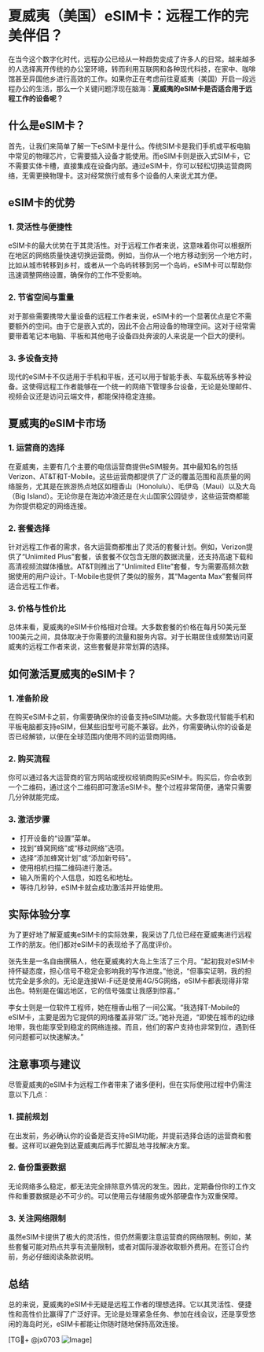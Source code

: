 # 夏威夷（美国）eSIM卡：远程工作的完美伴侣？

在当今这个数字化时代，远程办公已经从一种趋势变成了许多人的日常。越来越多的人选择离开传统的办公室环境，转而利用互联网和各种现代科技，在家中、咖啡馆甚至异国他乡进行高效的工作。如果你正在考虑前往夏威夷（美国）开启一段远程办公的生活，那么一个关键问题浮现在脑海：**夏威夷的eSIM卡是否适合用于远程工作的设备呢？**

## 什么是eSIM卡？

首先，让我们来简单了解一下eSIM卡是什么。传统SIM卡是我们手机或平板电脑中常见的物理芯片，它需要插入设备才能使用。而eSIM卡则是嵌入式SIM卡，它不需要实体卡槽，直接集成在设备内部。通过eSIM卡，你可以轻松切换运营商网络，无需更换物理卡。这对经常旅行或有多个设备的人来说尤其方便。

## eSIM卡的优势

### 1. **灵活性与便捷性**
eSIM卡的最大优势在于其灵活性。对于远程工作者来说，这意味着你可以根据所在地区的网络质量快速切换运营商。例如，当你从一个地方移动到另一个地方时，比如从城市转移到乡村，或者从一个岛屿转移到另一个岛屿，eSIM卡可以帮助你迅速调整网络设置，确保你的工作不受影响。

### 2. **节省空间与重量**
对于那些需要携带大量设备的远程工作者来说，eSIM卡的一个显著优点是它不需要额外的空间。由于它是嵌入式的，因此不会占用设备的物理空间。这对于经常需要带着笔记本电脑、平板和其他电子设备四处奔波的人来说是一个巨大的便利。

### 3. **多设备支持**
现代的eSIM卡不仅适用于手机和平板，还可以用于智能手表、车载系统等多种设备。这使得远程工作者能够在一个统一的网络下管理多台设备，无论是处理邮件、视频会议还是访问云端文件，都能保持稳定连接。

## 夏威夷的eSIM卡市场

### 1. **运营商的选择**
在夏威夷，主要有几个主要的电信运营商提供eSIM服务。其中最知名的包括Verizon、AT&T和T-Mobile。这些运营商都提供了广泛的覆盖范围和高质量的网络服务，尤其是在旅游热点地区如檀香山（Honolulu）、毛伊岛（Maui）以及大岛（Big Island）。无论你是在海边冲浪还是在火山国家公园徒步，这些运营商都能为你提供稳定的网络连接。

### 2. **套餐选择**
针对远程工作者的需求，各大运营商都推出了灵活的套餐计划。例如，Verizon提供了“Unlimited Plus”套餐，该套餐不仅包含无限的数据流量，还支持高速下载和高清视频流媒体播放。AT&T则推出了“Unlimited Elite”套餐，专为需要高频次数据使用的用户设计。T-Mobile也提供了类似的服务，其“Magenta Max”套餐同样适合远程工作者。

### 3. **价格与性价比**
总体来看，夏威夷的eSIM卡价格相对合理。大多数套餐的价格在每月50美元至100美元之间，具体取决于你需要的流量和服务内容。对于长期居住或频繁访问夏威夷的远程工作者来说，这些套餐是非常划算的选择。

## 如何激活夏威夷的eSIM卡？

### 1. **准备阶段**
在购买eSIM卡之前，你需要确保你的设备支持eSIM功能。大多数现代智能手机和平板电脑都支持eSIM，但某些旧型号可能不兼容。此外，你需要确认你的设备是否已经解锁，以便在全球范围内使用不同的运营商网络。

### 2. **购买流程**
你可以通过各大运营商的官方网站或授权经销商购买eSIM卡。购买后，你会收到一个二维码，通过这个二维码即可激活eSIM卡。整个过程非常简便，通常只需要几分钟就能完成。

### 3. **激活步骤**
- 打开设备的“设置”菜单。
- 找到“蜂窝网络”或“移动网络”选项。
- 选择“添加蜂窝计划”或“添加新号码”。
- 使用相机扫描二维码进行激活。
- 输入所需的个人信息，如姓名和地址。
- 等待几秒钟，eSIM卡就会成功激活并开始使用。

## 实际体验分享

为了更好地了解夏威夷eSIM卡的实际效果，我采访了几位已经在夏威夷进行远程工作的朋友。他们都对eSIM卡的表现给予了高度评价。

张先生是一名自由撰稿人，他在夏威夷的大岛上生活了三个月。“起初我对eSIM卡持怀疑态度，担心信号不稳定会影响我的写作进度。”他说，“但事实证明，我的担忧完全是多余的。无论是连接Wi-Fi还是使用4G/5G网络，eSIM卡都表现得非常出色。特别是在偏远地区，它的信号强度让我感到惊喜。”

李女士则是一位软件工程师，她在檀香山租了一间公寓。“我选择T-Mobile的eSIM卡，主要是因为它提供的网络覆盖非常广泛。”她补充道，“即使在城市的边缘地带，我也能享受到稳定的网络连接。而且，他们的客户支持也非常到位，遇到任何问题都可以快速解决。”

## 注意事项与建议

尽管夏威夷的eSIM卡为远程工作者带来了诸多便利，但在实际使用过程中仍需注意以下几点：

### 1. **提前规划**
在出发前，务必确认你的设备是否支持eSIM功能，并提前选择合适的运营商和套餐。这样可以避免到达夏威夷后再手忙脚乱地寻找解决方案。

### 2. **备份重要数据**
无论网络多么稳定，都无法完全排除意外情况的发生。因此，定期备份你的工作文件和重要数据是必不可少的。可以使用云存储服务或外部硬盘作为双重保障。

### 3. **关注网络限制**
虽然eSIM卡提供了极大的灵活性，但仍然需要注意运营商的网络限制。例如，某些套餐可能对热点共享有流量限制，或者对国际漫游收取额外费用。在签订合约前，务必仔细阅读条款说明。

## 总结

总的来说，夏威夷的eSIM卡无疑是远程工作者的理想选择。它以其灵活性、便捷性和高性价比赢得了广泛好评。无论是处理紧急任务、参加在线会议，还是享受悠闲的海岛时光，eSIM卡都能让你随时随地保持高效连接。

[TG💪+ @jx0703 ![Image](https://github.com/user-attachments/assets/dbca1d08-cadb-493c-b0ec-ad6f7a83f270)]
